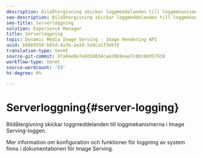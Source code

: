```yaml
---
description: Bildåtergivning skickar loggmeddelanden till loggmekanismerna i Image Serving-loggen.
seo-description: Bildåtergivning skickar loggmeddelanden till loggmekanismerna i Image Serving-loggen.
seo-title: Serverloggning
solution: Experience Manager
title: Serverloggning
topic: Dynamic Media Image Serving - Image Rendering API
uuid: b84b9350-b91d-4a3b-ae2d-5e9ca1f3ebf6
translation-type: tm+mt
source-git-commit: 97a84e8e7edd3d834ca42069eae7c09c00d57938
workflow-type: tm+mt
source-wordcount: '53'
ht-degree: 0%

---
```



# Serverloggning{#server-logging}

Bildåtergivning skickar loggmeddelanden till loggmekanismerna i Image Serving-loggen.

Mer information om konfiguration och funktioner för loggning av system finns i dokumentationen för Image Serving.
